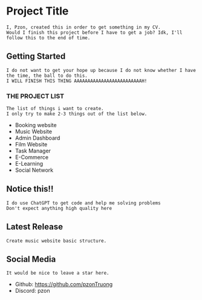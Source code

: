 # Project Title
    I, Pzon, created this in order to get something in my CV.
    Would I finish this project before I have to get a job? Idk, I'll follow this to the end of time.

## Getting Started

    I do not want to get your hope up because I do not know whether I have the time, the ball to do this.
    I WILL FINISH THIS THING AAAAAAAAAAAAAAAAAAAAAAAAAH!

### THE PROJECT LIST

    The list of things i want to create.
    I only try to make 2-3 things out of the list below.

* Booking website
* Music Website
* Admin Dashboard
* Film Website
* Task Manager
* E-Commerce
* E-Learning
* Social Network

## Notice this!!

    I do use ChatGPT to get code and help me solving problems
    Don't expect anything high quality here

## Latest Release
    Create music website basic structure.
    
## Social Media

    It would be nice to leave a star here.
    
* Github: https://github.com/pzonTruong
* Discord: pzon




